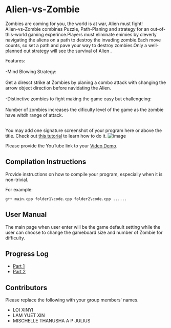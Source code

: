 # Alien-vs-Zombie

Zombies are coming for you, the world is at war, Alien must fight!<br>
Alien-vs-Zombie combines Puzzle, Path-Planing and strategy for an out-of-this-world gaming experince.Players must eliminate enimies by cleverly navigating the aliens on a path to destroy the invading zombie.Each move counts, so set a path and pave your way to destroy zombies.Only a well-planned out strategy will see the survival of Alien .

Features:<br><br>
 -Mind Blowing Strategy:<br><br>
  Get a diresct strike at Zombies by planing a combo attack with changing the arrow object direction before navidating the Alien.<br><br>
 -Distinctive zombies to fight making the game easy but challengeing:<br><br>
  Number of zombies increases the dificulty level of the game as the zombie have witdh range of attack.<br><br>
  
You may add one signature screenshot of your program here or above the title. Check out [this tutorial](https://www.digitalocean.com/community/tutorials/markdown-markdown-images) to learn how to do it.
![image]()

Please provide the YouTube link to your [Video Demo](https://youtube.com).

## Compilation Instructions

Provide instructions on how to compile your program, especially when it is non-trivial.

For example:

```
g++ main.cpp folder1\code.cpp folder2\code.cpp ......
```

## User Manual
The main page when user enter will be the game default setting while the user can choose to change the gameboard size and number of Zombie for difficulty.

## Progress Log

- [Part 1](PART1.md)
- [Part 2](PART2.md)

## Contributors

Please replace the following with your group members' names. 

- LOI XINYI 
- LAM YUET XIN
- MISCHELLE THANUSHA A P JULIUS
